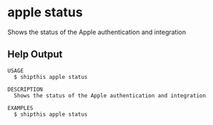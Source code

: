 # apple status

Shows the status of the Apple authentication and integration

## Help Output
```
USAGE
  $ shipthis apple status

DESCRIPTION
  Shows the status of the Apple authentication and integration

EXAMPLES
  $ shipthis apple status
```
